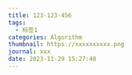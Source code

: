 ```yaml
---
title: 123-123-456
tags:
  - 标签1
categories: Algorithm
thumbnail: https://xxxxxxxxxx.png
journal: xxx
date: 2023-11-29 15:27:40
---
```

